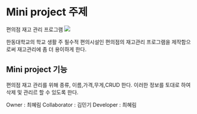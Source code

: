 Mini project 주제
=================

편의점 재고 관리 프로그램
![](<https://wassupkorea1218.files.wordpress.com/2018/04/ed8eb8ec9d98eca090-eba19ceab3a0.png?w=488>)

한동대학교의 학교 생활 주 필수적 편의시설인 편의점의 재고관리 프로그램을 제작함으로써 재고관리에 좀 더 용이하게 한다. 

Mini project 기능
-----------------
편의점 재고 관리를 위해 종류, 이름,가격,무게,CRUD 한다.
이러한 정보를 토대로 하여 삭제 및 관리르 할 수 있도록 한다. 

Owner : 최혜림
Collaborator : 김민기
Developer : 최혜림
